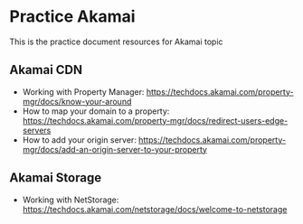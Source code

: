 # Practice Akamai

This is the practice document resources for Akamai topic

## Akamai CDN

- Working with Property Manager: https://techdocs.akamai.com/property-mgr/docs/know-your-around
- How to map your domain to a property: https://techdocs.akamai.com/property-mgr/docs/redirect-users-edge-servers
- How to add your origin server: https://techdocs.akamai.com/property-mgr/docs/add-an-origin-server-to-your-property

## Akamai Storage

- Working with NetStorage: https://techdocs.akamai.com/netstorage/docs/welcome-to-netstorage
